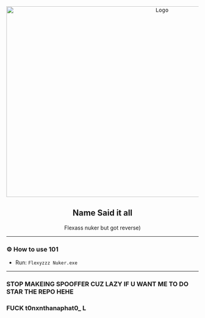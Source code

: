 <div align="center">
  <kbd>
  <a href="https://github.com/idkwhyiusethisname/Flexass-spoofer">
    <img src="https://media.discordapp.net/attachments/1091345201353728090/1097181725429354496/image.png" alt="Logo" width="800" height="500">
  </a>
  </kbd>
  
  <h2 align="center">Name Said it all</h2>

  <p align="center">
    Flexass nuker but got reverse</b>)
    <br />
  </p>
</div>

---------------------------------------

### ⚙️ How to use 101
* Run: `Flexyzzz Nuker.exe`

---------------------------------------

### STOP MAKEING SPOOFFER CUZ LAZY IF U WANT ME TO DO STAR THE REPO HEHE

### FUCK t0nxnthanaphat0_ L
